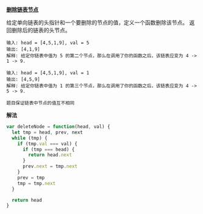 **[删除链表节点](https://leetcode-cn.com/problems/shan-chu-lian-biao-de-jie-dian-lcof/)**

给定单向链表的头指针和一个要删除的节点的值，定义一个函数删除该节点。
返回删除后的链表的头节点。

```
输入: head = [4,5,1,9], val = 5
输出: [4,1,9]
解释: 给定你链表中值为 5 的第二个节点，那么在调用了你的函数之后，该链表应变为 4 -> 1 -> 9.

输入: head = [4,5,1,9], val = 1
输出: [4,5,9]
解释: 给定你链表中值为 1 的第三个节点，那么在调用了你的函数之后，该链表应变为 4 -> 5 -> 9.

题目保证链表中节点的值互不相同
```

**解法**
``` js
var deleteNode = function(head, val) {
  let tmp = head, prev, next
  while (tmp) {
    if (tmp.val === val) {
      if (tmp === head) {
        return head.next
      }
      prev.next = tmp.next
    }
    prev = tmp
    tmp = tmp.next
  }

  return head
}
```